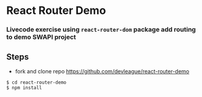 # React Router Demo

### Livecode exercise using `react-router-dom` package add routing to demo SWAPI project

Steps
---
- fork and clone repo https://github.com/devleague/react-router-demo

```shell
$ cd react-router-demo
$ npm install
```